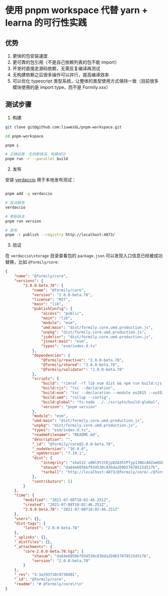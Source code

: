 # 使用 pnpm workspace 代替 yarn + learna 的可行性实践

## 优势

1. 更快的包安装速度
2. 更可靠的包引用（不是自己依赖列表的包不能 import）
3. 开发时直接走源码依赖，无需反复编译再测试
4. 无构建依赖之后很多操作可以并行，提高编译效率
5. 可以优化 typescript 类型系统，让整体的类型使用方式保持一致（目前很多模块使用的是 import type，而不是 Formily.xxx）

## 测试步骤

1. 构建

```sh
git clone git@github.com:liuweiGL/pnpm-workspace.git

cd pnpm-workspace

pnpm i

# 正确结果：无依赖错误，构建成功
pnpm run -r --parallel build

```

2. 发布

安装 [verdaccio](https://verdaccio.org/) 用于本地发布测试：

```sh

pnpm add -g verdaccio

# 启动服务
verdaccio

# 更新版本
pnpm run version

# 发布
pnpm -r publish --registry http://localhost:4873/

```

3. 验证

在 `verdaccio\storage` 目录查看包的 `package.json` 可以发现入口信息已经被成功替换，比如 `@formily/core`:

```json
{
	"name": "@formily/core",
	"versions": {
		"2.0.0-beta.78": {
			"name": "@formily/core",
			"version": "2.0.0-beta.78",
			"license": "MIT",
			"main": "lib",
			"publishConfig": {
				"access": "public",
				"main": "lib",
				"module": "esm",
				"umd:main": "dist/formily.core.umd.production.js",
				"unpkg": "dist/formily.core.umd.production.js",
				"jsdelivr": "dist/formily.core.umd.production.js",
				"jsnext:main": "esm",
				"types": "esm/index.d.ts"
			},
			"dependencies": {
				"@formily/reactive": "2.0.0-beta.78",
				"@formily/shared": "2.0.0-beta.78",
				"@formily/validator": "2.0.0-beta.78"
			},
			"scripts": {
				"build": "rimraf -rf lib esm dist && npm run build:cjs && npm run build:esm && npm run build:umd && npm run build:global",
				"build:cjs": "tsc --declaration",
				"build:esm": "tsc --declaration --module es2015 --outDir esm",
				"build:umd": "rollup --config",
				"build:global": "ts-node ../../scripts/build-global",
				"version": "pnpm version"
			},
			"module": "esm",
			"umd:main": "dist/formily.core.umd.production.js",
			"unpkg": "dist/formily.core.umd.production.js",
			"types": "esm/index.d.ts",
			"readmeFilename": "README.md",
			"description": "",
			"_id": "@formily/core@2.0.0-beta.78",
			"_nodeVersion": "16.0.0",
			"_npmVersion": "7.19.1",
			"dist": {
				"integrity": "sha512-x8Nl9YJtDjpOZA3htPfyp1JNGcA0ZamOGhzJ8QWy5C+uXpfbEFn6qldhN+WhzzQEPNKbLnHkrV/5Od1IcUx9Ow==",
				"shasum": "da64e605bbf934530c83bda2b9b57678515d517b",
				"tarball": "http://localhost:4873/@formily/core/-/@formily/core-2.0.0-beta.78.tgz"
			},
			"contributors": []
		}
	},
	"time": {
		"modified": "2021-07-08T18:02:46.251Z",
		"created": "2021-07-08T18:02:46.251Z",
		"2.0.0-beta.78": "2021-07-08T18:02:46.251Z"
	},
	"users": {},
	"dist-tags": {
		"latest": "2.0.0-beta.78"
	},
	"_uplinks": {},
	"_distfiles": {},
	"_attachments": {
		"core-2.0.0-beta.78.tgz": {
			"shasum": "da64e605bbf934530c83bda2b9b57678515d517b",
			"version": "2.0.0-beta.78"
		}
	},
	"_rev": "3-1e293710c9736801",
	"_id": "@formily/core",
	"readme": "# @formily/core\r\n"
}

```
